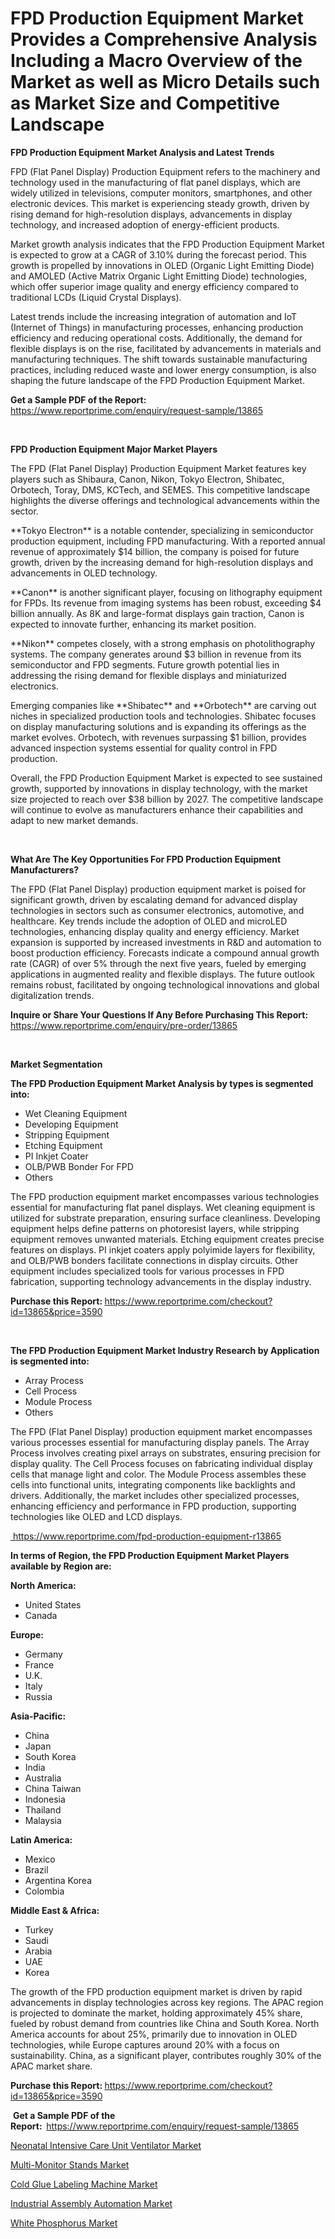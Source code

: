 <p><h1>FPD Production Equipment Market Provides a Comprehensive Analysis Including a Macro Overview of the Market as well as Micro Details such as Market Size and Competitive Landscape</h1></p><p><strong>FPD Production Equipment Market Analysis and Latest Trends</strong></p>
<p><p>FPD (Flat Panel Display) Production Equipment refers to the machinery and technology used in the manufacturing of flat panel displays, which are widely utilized in televisions, computer monitors, smartphones, and other electronic devices. This market is experiencing steady growth, driven by rising demand for high-resolution displays, advancements in display technology, and increased adoption of energy-efficient products.</p><p>Market growth analysis indicates that the FPD Production Equipment Market is expected to grow at a CAGR of 3.10% during the forecast period. This growth is propelled by innovations in OLED (Organic Light Emitting Diode) and AMOLED (Active Matrix Organic Light Emitting Diode) technologies, which offer superior image quality and energy efficiency compared to traditional LCDs (Liquid Crystal Displays).</p><p>Latest trends include the increasing integration of automation and IoT (Internet of Things) in manufacturing processes, enhancing production efficiency and reducing operational costs. Additionally, the demand for flexible displays is on the rise, facilitated by advancements in materials and manufacturing techniques. The shift towards sustainable manufacturing practices, including reduced waste and lower energy consumption, is also shaping the future landscape of the FPD Production Equipment Market.</p></p>
<p><strong>Get a Sample PDF of the Report:&nbsp;</strong> <a href="https://www.reportprime.com/enquiry/request-sample/13865">https://www.reportprime.com/enquiry/request-sample/13865</a></p>
<p>&nbsp;</p>
<p><strong>FPD Production Equipment Major Market Players</strong></p>
<p><p>The FPD (Flat Panel Display) Production Equipment Market features key players such as Shibaura, Canon, Nikon, Tokyo Electron, Shibatec, Orbotech, Toray, DMS, KCTech, and SEMES. This competitive landscape highlights the diverse offerings and technological advancements within the sector.</p><p>**Tokyo Electron** is a notable contender, specializing in semiconductor production equipment, including FPD manufacturing. With a reported annual revenue of approximately $14 billion, the company is poised for future growth, driven by the increasing demand for high-resolution displays and advancements in OLED technology. </p><p>**Canon** is another significant player, focusing on lithography equipment for FPDs. Its revenue from imaging systems has been robust, exceeding $4 billion annually. As 8K and large-format displays gain traction, Canon is expected to innovate further, enhancing its market position.</p><p>**Nikon** competes closely, with a strong emphasis on photolithography systems. The company generates around $3 billion in revenue from its semiconductor and FPD segments. Future growth potential lies in addressing the rising demand for flexible displays and miniaturized electronics.</p><p>Emerging companies like **Shibatec** and **Orbotech** are carving out niches in specialized production tools and technologies. Shibatec focuses on display manufacturing solutions and is expanding its offerings as the market evolves. Orbotech, with revenues surpassing $1 billion, provides advanced inspection systems essential for quality control in FPD production.</p><p>Overall, the FPD Production Equipment Market is expected to see sustained growth, supported by innovations in display technology, with the market size projected to reach over $38 billion by 2027. The competitive landscape will continue to evolve as manufacturers enhance their capabilities and adapt to new market demands.</p></p>
<p>&nbsp;</p>
<p><strong>What Are The Key Opportunities For FPD Production Equipment Manufacturers?</strong></p>
<p><p>The FPD (Flat Panel Display) production equipment market is poised for significant growth, driven by escalating demand for advanced display technologies in sectors such as consumer electronics, automotive, and healthcare. Key trends include the adoption of OLED and microLED technologies, enhancing display quality and energy efficiency. Market expansion is supported by increased investments in R&D and automation to boost production efficiency. Forecasts indicate a compound annual growth rate (CAGR) of over 5% through the next five years, fueled by emerging applications in augmented reality and flexible displays. The future outlook remains robust, facilitated by ongoing technological innovations and global digitalization trends.</p></p>
<p><strong>Inquire or Share Your Questions If Any Before Purchasing This Report:</strong> <a href="https://www.reportprime.com/enquiry/pre-order/13865">https://www.reportprime.com/enquiry/pre-order/13865</a></p>
<p>&nbsp;</p>
<p><strong>Market Segmentation</strong></p>
<p><strong>The FPD Production Equipment Market Analysis by types is segmented into:</strong></p>
<p><ul><li>Wet Cleaning Equipment</li><li>Developing Equipment</li><li>Stripping Equipment</li><li>Etching Equipment</li><li>PI Inkjet Coater</li><li>OLB/PWB Bonder For FPD</li><li>Others</li></ul></p>
<p><p>The FPD production equipment market encompasses various technologies essential for manufacturing flat panel displays. Wet cleaning equipment is utilized for substrate preparation, ensuring surface cleanliness. Developing equipment helps define patterns on photoresist layers, while stripping equipment removes unwanted materials. Etching equipment creates precise features on displays. PI inkjet coaters apply polyimide layers for flexibility, and OLB/PWB bonders facilitate connections in display circuits. Other equipment includes specialized tools for various processes in FPD fabrication, supporting technology advancements in the display industry.</p></p>
<p><strong>Purchase this Report:&nbsp;</strong><a href="https://www.reportprime.com/checkout?id=13865&price=3590">https://www.reportprime.com/checkout?id=13865&price=3590</a></p>
<p>&nbsp;</p>
<p><strong>The FPD Production Equipment Market Industry Research by Application is segmented into:</strong></p>
<p><ul><li>Array Process</li><li>Cell Process</li><li>Module Process</li><li>Others</li></ul></p>
<p><p>The FPD (Flat Panel Display) production equipment market encompasses various processes essential for manufacturing display panels. The Array Process involves creating pixel arrays on substrates, ensuring precision for display quality. The Cell Process focuses on fabricating individual display cells that manage light and color. The Module Process assembles these cells into functional units, integrating components like backlights and drivers. Additionally, the market includes other specialized processes, enhancing efficiency and performance in FPD production, supporting technologies like OLED and LCD displays.</p></p>
<p><a href="https://www.reportprime.com/fpd-production-equipment-r13865">&nbsp;https://www.reportprime.com/fpd-production-equipment-r13865</a></p>
<p><strong>In terms of Region, the FPD Production Equipment Market Players available by Region are:</strong></p>
<p>
    <p> <strong> North America: </strong>
        <ul>
            <li>United States</li>
            <li>Canada</li>
        </ul>
        </p> 
    <p> <strong> Europe: </strong>
        <ul>
            <li>Germany</li>
            <li>France</li>
            <li>U.K.</li>
            <li>Italy</li>
            <li>Russia</li>
        </ul>
        </p> 
    <p> <strong> Asia-Pacific: </strong>
        <ul>
            <li>China</li>
            <li>Japan</li>
            <li>South Korea</li>
            <li>India</li>
            <li>Australia</li>
            <li>China Taiwan</li>
            <li>Indonesia</li>
            <li>Thailand</li>
            <li>Malaysia</li>
        </ul>
        </p> 
    <p> <strong> Latin America: </strong>
        <ul>
            <li>Mexico</li>
            <li>Brazil</li>
            <li>Argentina Korea</li>
            <li>Colombia</li>
        </ul>
        </p> 
    <p> <strong> Middle East & Africa: </strong>
        <ul>
            <li>Turkey</li>
            <li>Saudi</li>
            <li>Arabia</li>
            <li>UAE</li>
            <li>Korea</li>
        </ul>
    </p>
    </p>
<p><p>The growth of the FPD production equipment market is driven by rapid advancements in display technologies across key regions. The APAC region is projected to dominate the market, holding approximately 45% share, fueled by robust demand from countries like China and South Korea. North America accounts for about 25%, primarily due to innovation in OLED technologies, while Europe captures around 20% with a focus on sustainability. China, as a significant player, contributes roughly 30% of the APAC market share.</p></p>
<p><strong>Purchase this Report: </strong><a href="https://www.reportprime.com/checkout?id=13865&price=3590">https://www.reportprime.com/checkout?id=13865&price=3590</a></p>
<p>&nbsp;<strong>Get a Sample PDF of the Report:&nbsp;&nbsp;</strong><a href="https://www.reportprime.com/enquiry/request-sample/13865">https://www.reportprime.com/enquiry/request-sample/13865</a></p>
<p><strong></strong></p>
<p><p><a href="https://medium.com/@lavernacole31/the-neonatal-intensive-care-unit-ventilator-market-prioritizes-cost-control-and-efficiency-336364173965">Neonatal Intensive Care Unit Ventilator Market</a></p><p><a href="https://medium.com/@lavernacole31/the-multi-monitor-stands-market-research-report-provides-an-in-depth-and-up-to-date-analysis-of-4689d4191a39">Multi-Monitor Stands Market</a></p><p><a href="https://www.linkedin.com/pulse/cold-glue-labeling-machine-market-size-share-trends-analysis-4qvfe?trackingId=nXToo%2FdiS7yhUvCY0Kv4CQ%3D%3D">Cold Glue Labeling Machine Market</a></p><p><a href="https://www.linkedin.com/pulse/industrial-assembly-automation-market-size-share-trends-analysis-cpfwe?trackingId=JigKpE2oRjeiENqUAtFE5g%3D%3D">Industrial Assembly Automation Market</a></p><p><a href="https://issuu.com/reportprime-2/docs/white-phosphorus-market-size-2030.p_c3897bf542d6ea">White Phosphorus Market</a></p></p>